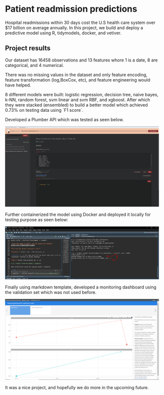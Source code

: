 # Patient readmission predictions

Hospital readmissions within 30 days cost the U.S health care system over \$17 billion on average annually. In this project, we build and deploy a predictive model using R, tidymodels, docker, and vetiver.

## Project results

Our dataset has 16458 observations and 13 features whore 1 is a date, 8 are categorical, and 4 numerical.

There was no missing values in the dataset and only feature encoding, feature transformation (log,BoxCox, etc), and feature engineering would have helped.

8 different models were built: logistic regression, decision tree, naive bayes, k-NN, random forest, svm linear and svm RBF, and xgboost. After which they were stacked (ensembled) to build a better model which achieved 0.73% on testing data using \`F1 score\`.

Developed a Plumber API which was tested as seen below.

![](images/plumbler_test.PNG)

Further containerized the model using Docker and deployed it locally for testing purpose as seen below:

![Docker running](images/running_docker_api.PNG)

Finally using markdown template, developed a monitoring dashboard using the validation set which was not used before.

![Monitoring dashboard](images/dashboard_monitor.PNG)

It was a nice project, and hopefully we do more in the upcoming future.
